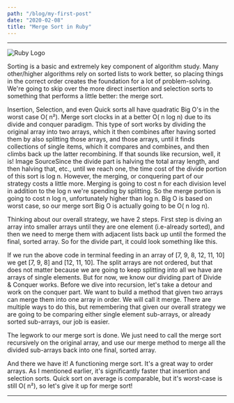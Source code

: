 ```yaml
---
path: "/blog/my-first-post"
date: "2020-02-08"
title: "Merge Sort in Ruby"
---
```

---
![Ruby Logo](./images/blog/merge-sort/ruby_logo.png "Ruby Logo")

Sorting is a basic and extremely key component of algorithm study. Many other/higher algorithms rely on sorted lists to work better, so placing things in the correct order creates the foundation for a lot of problem-solving. We're going to skip over the more direct insertion and selection sorts to something that performs a little better: the merge sort.

Insertion, Selection, and even Quick sorts all have quadratic Big O's in the worst case O( n²). Merge sort clocks in at a better O( n log n) due to its divide and conquer paradigm. This type of sort works by dividing the original array into two arrays, which it then combines after having sorted them by also splitting those arrays, and those arrays, until it finds collections of single items, which it compares and combines, and then climbs back up the latter recombining. If that sounds like recursion, well, it is!
Image SourceSince the divide part is halving the total array length, and then halving that, etc., until we reach one, the time cost of the divide portion of this sort is log n. However, the merging, or conquering part of our strategy costs a little more. Merging is going to cost n for each division level in addition to the log n we're spending by splitting. So the merge portion is going to cost n log n, unfortunately higher than log n. Big O is based on worst case, so our merge sort Big O is actually going to be O( n log n).

Thinking about our overall strategy, we have 2 steps. First step is diving an array into smaller arrays until they are one element (i.e-already sorted), and then we need to merge them with adjacent lists back up until the formed the final, sorted array.
So for the divide part, it could look something like this.



If we run the above code in terminal feeding in an array of [7, 9, 8, 12, 11, 10] we get [7, 9, 8] and [12, 11, 10]. The split arrays are not ordered, but that does not matter because we are going to keep splitting into all we have are arrays of single elements. But for now, we know our dividing part of Divide & Conquer works. Before we dive into recursion, let's take a detour and work on the conquer part.
We want to build a method that given two arrays can merge them into one array in order. We will call it merge. There are multiple ways to do this, but remembering that given our overall strategy we are going to be comparing either single element sub-arrays, or already sorted sub-arrays, our job is easier.



The legwork to our merge sort is done. We just need to call the merge sort recursively on the original array, and use our merge method to merge all the divided sub-arrays back into one final, sorted array.



And there we have it! A functioning merge sort. It's a great way to order arrays. As I mentioned earlier, it's significantly faster that insertion and selection sorts. Quick sort on average is comparable, but it's worst-case is still O( n²), so let's give it up for merge sort!


---
